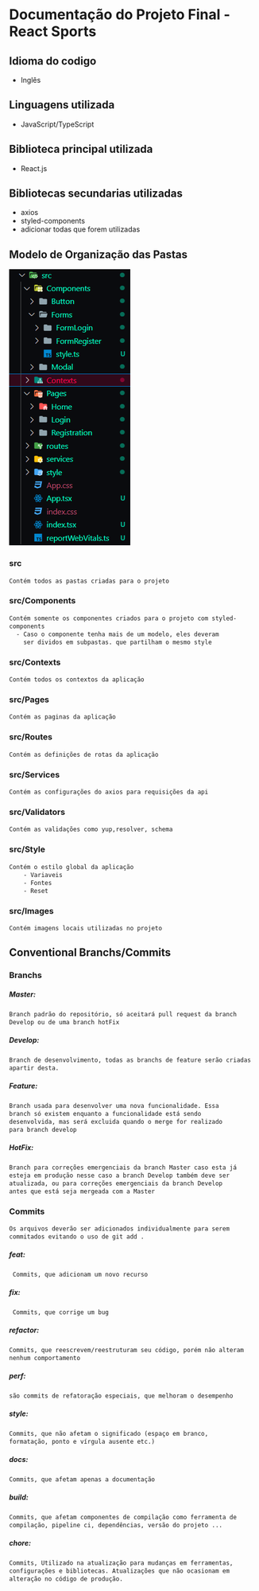 # Documentação do Projeto Final - React Sports

## Idioma do codigo

- Inglês

## Linguagens utilizada

- JavaScript/TypeScript

## Biblioteca principal utilizada

- React.js

## Bibliotecas secundarias utilizadas

- axios
- styled-components
- adicionar todas que forem utilizadas

## Modelo de Organização das Pastas

![alt Pastas](./Doc/img/pastas.png)

### src

    Contém todos as pastas criadas para o projeto

### src/Components

    Contém somente os componentes criados para o projeto com styled-components
      - Caso o componente tenha mais de um modelo, eles deveram
        ser dividos em subpastas. que partilham o mesmo style

### src/Contexts

    Contém todos os contextos da aplicação

### src/Pages

    Contém as paginas da aplicação

### src/Routes

    Contém as definições de rotas da aplicação

### src/Services

    Contém as configurações do axios para requisições da api

### src/Validators

    Contém as validações como yup,resolver, schema

### src/Style

    Contém o estilo global da aplicação
        - Variaveis
        - Fontes
        - Reset

### src/Images

    Contém imagens locais utilizadas no projeto

## Conventional Branchs/Commits

### Branchs

##### Master:

    Branch padrão do repositório, só aceitará pull request da branch
    Develop ou de uma branch hotFix

##### Develop:

    Branch de desenvolvimento, todas as branchs de feature serão criadas apartir desta.

##### Feature:

    Branch usada para desenvolver uma nova funcionalidade. Essa
    branch só existem enquanto a funcionalidade está sendo
    desenvolvida, mas será excluida quando o merge for realizado
    para branch develop

##### HotFix:

    Branch para correções emergenciais da branch Master caso esta já
    esteja em produção nesse caso a branch Develop também deve ser
    atualizada, ou para correções emergenciais da branch Develop
    antes que está seja mergeada com a Master

### Commits

    Os arquivos deverão ser adicionados individualmente para serem
    commitados evitando o uso de git add .

##### feat:

     Commits, que adicionam um novo recurso

##### fix:

     Commits, que corrige um bug

##### refactor:

    Commits, que reescrevem/reestruturam seu código, porém não alteram nenhum comportamento

##### perf:

    são commits de refatoração especiais, que melhoram o desempenho

##### style:

    Commits, que não afetam o significado (espaço em branco,
    formatação, ponto e vírgula ausente etc.)

##### docs:

    Commits, que afetam apenas a documentação

##### build:

    Commits, que afetam componentes de compilação como ferramenta de
    compilação, pipeline ci, dependências, versão do projeto ...

##### chore:

    Commits, Utilizado na atualização para mudanças em ferramentas, configurações e bibliotecas. Atualizações que não ocasionam em alteração no código de produção.
